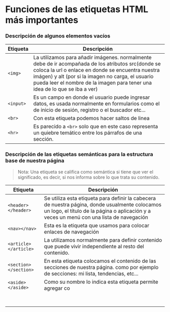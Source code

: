 # Funciones de las etiquetas HTML más importantes

### Descripción de algunos elementos vacíos

| Etiqueta      | Descripción                                                                                                                                                                                                                                                                                 |
| ------------- | ------------------------------------------------------------------------------------------------------------------------------------------------------------------------------------------------------------------------------------------------------------------------------------------- |
| ```<img>```   | La utilizamos para añadir imágenes. normalmente debe de ir acompañada de los atributos src(donde se coloca la url o enlace en donde se encuentra nuestra imágen) y alt (por si la imagen no carga, el usuario pueda leer el nombre de la imagen para tener una idea de lo que se iba a ver) |
| ```<input>``` | Es un campo en donde el usuario puede ingresar datos, es usada normalmente en formularios como el de inicio de sesión, registro o el buscador etc...                                                                                                                                        |
| ```<br>```    | Con esta etiqueta podemos hacer saltos de linea                                                                                                                                                                                                                                             |
| ```<hr>```    | Es parecido a ```<br>``` solo que en este caso representa un quiebre temático entre los párrafos de una sección.                                                                                                                                                                                                                                                                             | 

### Descripción de las etiquetas semánticas para la estructura base de nuestra página
> Nota: Una etiqueta se califica como semántica si tiene que ver el significado, es decir, si nos informa sobre lo que trata su contenido.

| Etiqueta                   | Descripción                                                                                                                                                                                |
| -------------------------- | ------------------------------------------------------------------------------------------------------------------------------------------------------------------------------------------ |
| ```<header></header> ```   | Se utiliza esta etiqueta para definir la cabecera de nuestra página, donde usualmente colocamos un logo, el título de la página o aplicación y a veces un menú con una lista de navegación |
| ```<nav></nav> ```         | Esta es la etiqueta que usamos para colocar enlaces de navegación                                                                                                                          |
| ```<article></article> ``` | La utilizamos normalmente para definir contenido que puede vivir independiente al resto del contenido.                                                                                     |
| ```<section></section> ``` | En esta etiqueta colocamos el contenido de las secciones de nuestra página. como por ejemplo de secciones: mi lista, tendencias, etc...                                                    |
| ```<aside></aside> ```     | Como su nombre lo indica esta etiqueta permite agregar co                                                                                                                                                                                           |
| ``` ```                    |                                                                                                                                                                                            |
| ``` ```                    |                                                                                                                                                                                            |